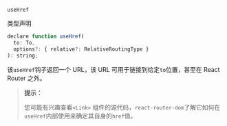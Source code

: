 `useHref`

类型声明

```javascript
declare function useHref(
  to: To,
  options?: { relative?: RelativeRoutingType }
): string;
```

该`useHref`钩子返回一个 URL，该 URL 可用于链接到给定`to`位置，甚至在 React Router 之外。

> **提示：**
>
> 您可能有兴趣查看`<Link>` 组件的源代码，`react-router-dom`了解它如何在`useHref`内部使用来确定其自身的`href`值。